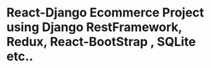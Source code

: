 # React-Django Ecommerce Project using Django RestFramework, Redux, React-BootStrap , SQLite etc..

